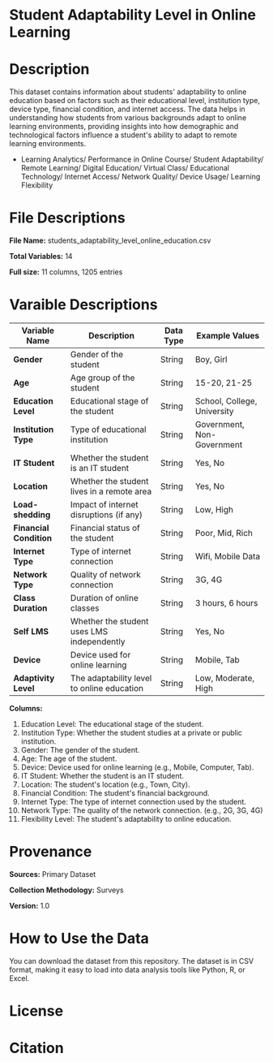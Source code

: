 # Student Adaptability Level in Online Learning

# Description
This dataset contains information about students' adaptability to online education based on factors such as their educational level, institution type, device type, financial condition, and internet access. The data helps in understanding how students from various backgrounds adapt to online learning environments, providing insights into how demographic and technological factors influence a student's ability to adapt to remote learning environments.

* Learning Analytics/ Performance in Online Course/ Student Adaptability/ Remote Learning/ Digital Education/ Virtual Class/ Educational Technology/ Internet Access/ Network Quality/ Device Usage/ Learning Flexibility

# File Descriptions
**File Name:** students_adaptability_level_online_education.csv

**Total Variables:** 14

**Full size:** 11 columns, 1205 entries

# Varaible Descriptions
| Variable Name       | Description                               | Data Type | Example Values                     |
|---------------------|-------------------------------------------|-----------|------------------------------------|
| **Gender**           | Gender of the student                     | String    | Boy, Girl                          |
| **Age**              | Age group of the student                  | String    | 15-20, 21-25                       |
| **Education Level**  | Educational stage of the student          | String    | School, College, University        |
| **Institution Type** | Type of educational institution           | String    | Government, Non-Government         |
| **IT Student**       | Whether the student is an IT student      | String    | Yes, No                            |
| **Location**         | Whether the student lives in a remote area| String    | Yes, No                            |
| **Load-shedding**    | Impact of internet disruptions (if any)   | String    | Low, High                          |
| **Financial Condition**| Financial status of the student        | String    | Poor, Mid, Rich                    |
| **Internet Type**    | Type of internet connection               | String    | Wifi, Mobile Data                  |
| **Network Type**     | Quality of network connection             | String    | 3G, 4G                             |
| **Class Duration**   | Duration of online classes                | String    | 3 hours, 6 hours                   |
| **Self LMS**         | Whether the student uses LMS independently| String    | Yes, No                            |
| **Device**           | Device used for online learning           | String    | Mobile, Tab                        |
| **Adaptivity Level** | The adaptability level to online education| String    | Low, Moderate, High                |

**Columns:**
1. Education Level: The educational stage of the student.
2. Institution Type: Whether the student studies at a private or public institution.
3. Gender: The gender of the student.
4. Age: The age of the student.
5. Device: Device used for online learning (e.g., Mobile, Computer, Tab).
6. IT Student: Whether the student is an IT student.
7. Location: The student's location (e.g., Town, City).
8. Financial Condition: The student's financial background.
9. Internet Type: The type of internet connection used by the student.
10. Network Type: The quality of the network connection. (e.g., 2G, 3G, 4G)
11. Flexibility Level: The student's adaptability to online education.

# Provenance
**Sources:** Primary Dataset

**Collection Methodology:** Surveys

**Version:** 1.0

# How to Use the Data
You can download the dataset from this repository. The dataset is in CSV format, making it easy to load into data analysis tools like Python, R, or Excel.

# License


# Citation










